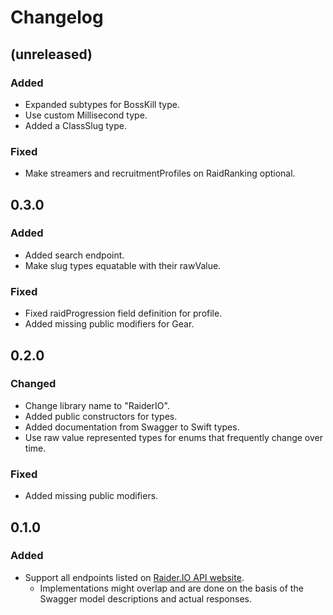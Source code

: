 # Changelog

## (unreleased)

### Added

* Expanded subtypes for BossKill type.
* Use custom Millisecond type.
* Added a ClassSlug type.

### Fixed

* Make streamers and recruitmentProfiles on RaidRanking optional.

## 0.3.0 

### Added

* Added search endpoint.
* Make slug types equatable with their rawValue.

### Fixed

* Fixed raidProgression field definition for profile.
* Added missing public modifiers for Gear.

## 0.2.0

### Changed

* Change library name to "RaiderIO".
* Added public constructors for types.
* Added documentation from Swagger to Swift types.
* Use raw value represented types for enums that frequently change over time.

### Fixed

* Added missing public modifiers.

## 0.1.0

### Added

* Support all endpoints listed on [Raider.IO API website](https://raider.io/api).
  * Implementations might overlap and are done on the basis of the Swagger model descriptions and actual responses.
